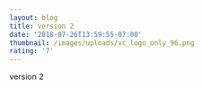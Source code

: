 ```yaml
---
layout: blog
title: version 2
date: '2018-07-26T13:59:55-07:00'
thumbnail: /images/uploads/vc_logo_only_96.png
rating: '7'
---
```

version 2
